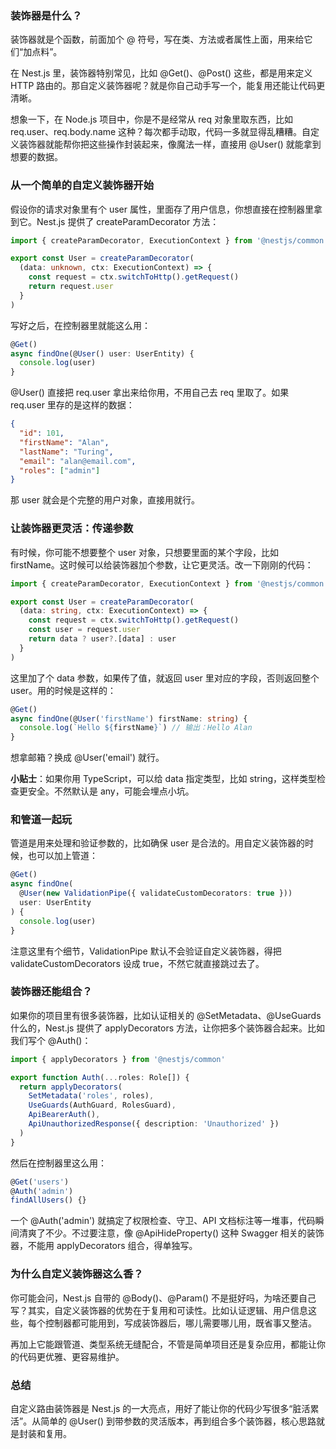 ### 装饰器是什么？

装饰器就是个函数，前面加个 @ 符号，写在类、方法或者属性上面，用来给它们“加点料”。

在 Nest.js 里，装饰器特别常见，比如 @Get()、@Post() 这些，都是用来定义 HTTP 路由的。那自定义装饰器呢？就是你自己动手写一个，能复用还能让代码更清晰。

想象一下，在 Node.js 项目中，你是不是经常从 req 对象里取东西，比如 req.user、req.body.name 这种？每次都手动取，代码一多就显得乱糟糟。自定义装饰器就能帮你把这些操作封装起来，像魔法一样，直接用 @User() 就能拿到想要的数据。



### 从一个简单的自定义装饰器开始

假设你的请求对象里有个 user 属性，里面存了用户信息，你想直接在控制器里拿到它。Nest.js 提供了 createParamDecorator 方法：

```ts
import { createParamDecorator, ExecutionContext } from '@nestjs/common'

export const User = createParamDecorator(
  (data: unknown, ctx: ExecutionContext) => {
    const request = ctx.switchToHttp().getRequest()
    return request.user
  }
)
```

写好之后，在控制器里就能这么用：

```ts
@Get()
async findOne(@User() user: UserEntity) {
  console.log(user)
}
```

@User() 直接把 req.user 拿出来给你用，不用自己去 req 里取了。如果 req.user 里存的是这样的数据：

```json
{
  "id": 101,
  "firstName": "Alan",
  "lastName": "Turing",
  "email": "alan@email.com",
  "roles": ["admin"]
}
```

那 user 就会是个完整的用户对象，直接用就行。



### 让装饰器更灵活：传递参数

有时候，你可能不想要整个 user 对象，只想要里面的某个字段，比如 firstName。这时候可以给装饰器加个参数，让它更灵活。改一下刚刚的代码：

```ts
import { createParamDecorator, ExecutionContext } from '@nestjs/common'

export const User = createParamDecorator(
  (data: string, ctx: ExecutionContext) => {
    const request = ctx.switchToHttp().getRequest()
    const user = request.user
    return data ? user?.[data] : user
  }
)
```

这里加了个 data 参数，如果传了值，就返回 user 里对应的字段，否则返回整个 user。用的时候是这样的：

```ts
@Get()
async findOne(@User('firstName') firstName: string) {
  console.log(`Hello ${firstName}`) // 输出：Hello Alan
}
```

想拿邮箱？换成 @User('email') 就行。

**小贴士**：如果你用 TypeScript，可以给 data 指定类型，比如 string，这样类型检查更安全。不然默认是 any，可能会埋点小坑。



### 和管道一起玩

管道是用来处理和验证参数的，比如确保 user 是合法的。用自定义装饰器的时候，也可以加上管道：

```ts
@Get()
async findOne(
  @User(new ValidationPipe({ validateCustomDecorators: true }))
  user: UserEntity
) {
  console.log(user)
}
```

注意这里有个细节，ValidationPipe 默认不会验证自定义装饰器，得把 validateCustomDecorators 设成 true，不然它就直接跳过去了。



### 装饰器还能组合？

如果你的项目里有很多装饰器，比如认证相关的 @SetMetadata、@UseGuards 什么的，Nest.js 提供了 applyDecorators 方法，让你把多个装饰器合起来。比如我们写个 @Auth()：

```ts
import { applyDecorators } from '@nestjs/common'

export function Auth(...roles: Role[]) {
  return applyDecorators(
    SetMetadata('roles', roles),
    UseGuards(AuthGuard, RolesGuard),
    ApiBearerAuth(),
    ApiUnauthorizedResponse({ description: 'Unauthorized' })
  )
}
```

然后在控制器里这么用：

```ts
@Get('users')
@Auth('admin')
findAllUsers() {}
```

一个 @Auth('admin') 就搞定了权限检查、守卫、API 文档标注等一堆事，代码瞬间清爽了不少。不过要注意，像 @ApiHideProperty() 这种 Swagger 相关的装饰器，不能用 applyDecorators 组合，得单独写。



### 为什么自定义装饰器这么香？

你可能会问，Nest.js 自带的 @Body()、@Param() 不是挺好吗，为啥还要自己写？其实，自定义装饰器的优势在于复用和可读性。比如认证逻辑、用户信息这些，每个控制器都可能用到，写成装饰器后，哪儿需要哪儿用，既省事又整洁。

再加上它能跟管道、类型系统无缝配合，不管是简单项目还是复杂应用，都能让你的代码更优雅、更容易维护。



### 总结

自定义路由装饰器是 Nest.js 的一大亮点，用好了能让你的代码少写很多“脏活累活”。从简单的 @User() 到带参数的灵活版本，再到组合多个装饰器，核心思路就是封装和复用。